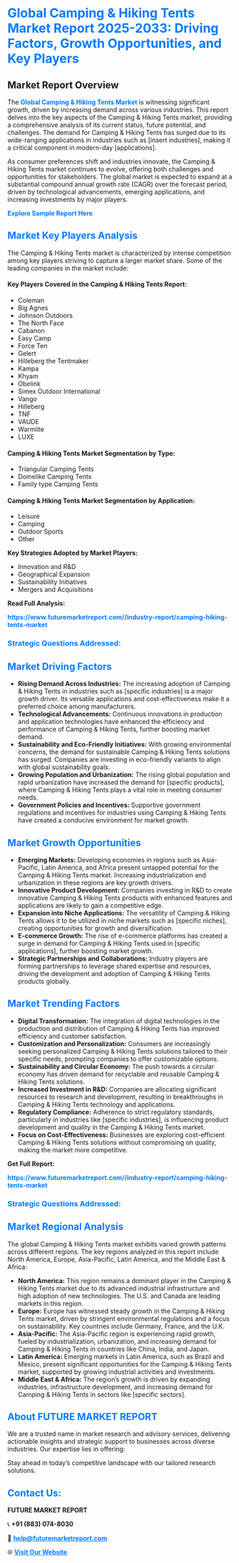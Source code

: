 <h1 style="color: #007BFF;">Global Camping & Hiking Tents Market Report 2025-2033: Driving Factors, Growth Opportunities, and Key Players</h1>

<section id="overview">
<h2>Market Report Overview</h2>
<p>The <a href="https://www.futuremarketreport.com//industry-report/camping-hiking-tents-market" style="color: #007BFF; text-decoration: none;"><strong>Global Camping & Hiking Tents Market</strong></a> is witnessing significant growth, driven by increasing demand across various industries. This report delves into the key aspects of the Camping & Hiking Tents market, providing a comprehensive analysis of its current status, future potential, and challenges. The demand for Camping & Hiking Tents has surged due to its wide-ranging applications in industries such as [insert industries], making it a critical component in modern-day [applications].</p>
<p>As consumer preferences shift and industries innovate, the Camping & Hiking Tents market continues to evolve, offering both challenges and opportunities for stakeholders. The global market is expected to expand at a substantial compound annual growth rate (CAGR) over the forecast period, driven by technological advancements, emerging applications, and increasing investments by major players.</p>
</section>

<section id="overview">
<p><a href="https://www.futuremarketreport.com//request-sample/reportId=60157" style="color: #007BFF; text-decoration: none;"><strong>Explore Sample Report Here</strong></a></p>
</section>

<section id="key-players">
<h2 style="color: #007BFF;">Market Key Players Analysis</h2>
<p>The Camping & Hiking Tents market is characterized by intense competition among key players striving to capture a larger market share. Some of the leading companies in the market include:</p>
<h4>Key Players Covered in the Camping & Hiking Tents Report:</h4>
<ul><li>Coleman</li><li>Big Agnes</li><li>Johnson Outdoors</li><li>The North Face</li><li>Cabanon</li><li>Easy Camp</li><li>Force Ten</li><li>Gelert</li><li>Hilleberg the Tentmaker</li><li>Kampa</li><li>Khyam</li><li>Obelink</li><li>Simex Outdoor International</li><li>Vango</li><li>Hilleberg</li><li>TNF</li><li>VAUDE</li><li>Warmlite</li><li>LUXE</li></ul>
<h4>Camping & Hiking Tents Market Segmentation by Type:</h4>
<ul><li>Triangular Camping Tents</li><li>Domelike Camping Tents</li><li>Family type Camping Tents</li></ul>

<h4>Camping & Hiking Tents Market Segmentation by Application:</h4>
<ul><li>Leisure</li><li>Camping</li><li>Outdoor Sports</li><li>Other</li></ul>
<p><strong>Key Strategies Adopted by Market Players:</strong></p>
<ul>
<li>Innovation and R&D</li>
<li>Geographical Expansion</li>
<li>Sustainability Initiatives</li>
<li>Mergers and Acquisitions</li>
</ul>
</section>

<section>
<p><strong>Read Full Analysis: </strong></p><a href="https://www.futuremarketreport.com//industry-report/camping-hiking-tents-market" style="color: #007BFF; text-decoration: none;"><strong>https://www.futuremarketreport.com//industry-report/camping-hiking-tents-market</strong></a>
<h3 style="color: #007BFF;">Strategic Questions Addressed:</h3>
</section>

<section id="driving-factors">
<h2 style="color: #007BFF;">Market Driving Factors</h2>
<ul>
<li><strong>Rising Demand Across Industries:</strong> The increasing adoption of Camping & Hiking Tents in industries such as [specific industries] is a major growth driver. Its versatile applications and cost-effectiveness make it a preferred choice among manufacturers.</li>
<li><strong>Technological Advancements:</strong> Continuous innovations in production and application technologies have enhanced the efficiency and performance of Camping & Hiking Tents, further boosting market demand.</li>
<li><strong>Sustainability and Eco-Friendly Initiatives:</strong> With growing environmental concerns, the demand for sustainable Camping & Hiking Tents solutions has surged. Companies are investing in eco-friendly variants to align with global sustainability goals.</li>
<li><strong>Growing Population and Urbanization:</strong> The rising global population and rapid urbanization have increased the demand for [specific products], where Camping & Hiking Tents plays a vital role in meeting consumer needs.</li>
<li><strong>Government Policies and Incentives:</strong> Supportive government regulations and incentives for industries using Camping & Hiking Tents have created a conducive environment for market growth.</li>
</ul>
</section>

<section id="growth-opportunities">
<h2 style="color: #007BFF;">Market Growth Opportunities</h2>
<ul>
<li><strong>Emerging Markets:</strong> Developing economies in regions such as Asia-Pacific, Latin America, and Africa present untapped potential for the Camping & Hiking Tents market. Increasing industrialization and urbanization in these regions are key growth drivers.</li>
<li><strong>Innovative Product Development:</strong> Companies investing in R&D to create innovative Camping & Hiking Tents products with enhanced features and applications are likely to gain a competitive edge.</li>
<li><strong>Expansion into Niche Applications:</strong> The versatility of Camping & Hiking Tents allows it to be utilized in niche markets such as [specific niches], creating opportunities for growth and diversification.</li>
<li><strong>E-commerce Growth:</strong> The rise of e-commerce platforms has created a surge in demand for Camping & Hiking Tents used in [specific applications], further boosting market growth.</li>
<li><strong>Strategic Partnerships and Collaborations:</strong> Industry players are forming partnerships to leverage shared expertise and resources, driving the development and adoption of Camping & Hiking Tents products globally.</li>
</ul>
</section>

<section id="trending-factors">
<h2 style="color: #007BFF;">Market Trending Factors</h2>
<ul>
<li><strong>Digital Transformation:</strong> The integration of digital technologies in the production and distribution of Camping & Hiking Tents has improved efficiency and customer satisfaction.</li>
<li><strong>Customization and Personalization:</strong> Consumers are increasingly seeking personalized Camping & Hiking Tents solutions tailored to their specific needs, prompting companies to offer customizable options.</li>
<li><strong>Sustainability and Circular Economy:</strong> The push towards a circular economy has driven demand for recyclable and reusable Camping & Hiking Tents solutions.</li>
<li><strong>Increased Investment in R&D:</strong> Companies are allocating significant resources to research and development, resulting in breakthroughs in Camping & Hiking Tents technology and applications.</li>
<li><strong>Regulatory Compliance:</strong> Adherence to strict regulatory standards, particularly in industries like [specific industries], is influencing product development and quality in the Camping & Hiking Tents market.</li>
<li><strong>Focus on Cost-Effectiveness:</strong> Businesses are exploring cost-efficient Camping & Hiking Tents solutions without compromising on quality, making the market more competitive.</li>
</ul>
</section>

<section>
<p><strong>Get Full Report: </strong></p><a href="https://www.futuremarketreport.com//industry-report/camping-hiking-tents-market" style="color: #007BFF; text-decoration: none;"><strong>https://www.futuremarketreport.com//industry-report/camping-hiking-tents-market</strong></a>
<h3 style="color: #007BFF;">Strategic Questions Addressed:</h3>
</section>


<section id="regional-analysis">
<h2 style="color: #007BFF;">Market Regional Analysis</h2>
<p>The global Camping & Hiking Tents market exhibits varied growth patterns across different regions. The key regions analyzed in this report include North America, Europe, Asia-Pacific, Latin America, and the Middle East & Africa:</p>
<ul>
<li><strong>North America:</strong> This region remains a dominant player in the Camping & Hiking Tents market due to its advanced industrial infrastructure and high adoption of new technologies. The U.S. and Canada are leading markets in this region.</li>
<li><strong>Europe:</strong> Europe has witnessed steady growth in the Camping & Hiking Tents market, driven by stringent environmental regulations and a focus on sustainability. Key countries include Germany, France, and the U.K.</li>
<li><strong>Asia-Pacific:</strong> The Asia-Pacific region is experiencing rapid growth, fueled by industrialization, urbanization, and increasing demand for Camping & Hiking Tents in countries like China, India, and Japan.</li>
<li><strong>Latin America:</strong> Emerging markets in Latin America, such as Brazil and Mexico, present significant opportunities for the Camping & Hiking Tents market, supported by growing industrial activities and investments.</li>
<li><strong>Middle East & Africa:</strong> The region’s growth is driven by expanding industries, infrastructure development, and increasing demand for Camping & Hiking Tents in sectors like [specific sectors].</li>
</ul>
</section>

<footer>
<h2 style="color: #007BFF;">About FUTURE MARKET REPORT</h2>
<p>We are a trusted name in market research and advisory services, delivering actionable insights and strategic support to businesses across diverse industries. Our expertise lies in offering:</p>

<p>Stay ahead in today’s competitive landscape with our tailored research solutions.</p>

<h2 style="color: #007BFF;">Contact Us:</h2>
<p><strong>FUTURE MARKET REPORT</strong></p>
<p>📞 <strong>+91 (883) 074-8030</strong></p>
<p>📧 <strong><a href="mailto:help@futuremarketreport.com" style="color: #007BFF;">help@futuremarketreport.com</a></strong></p>
<p>🌐 <strong><a href="https://www.futuremarketreport.com/" style="color: #007BFF;">Visit Our Website</a></strong></p>
</footer>